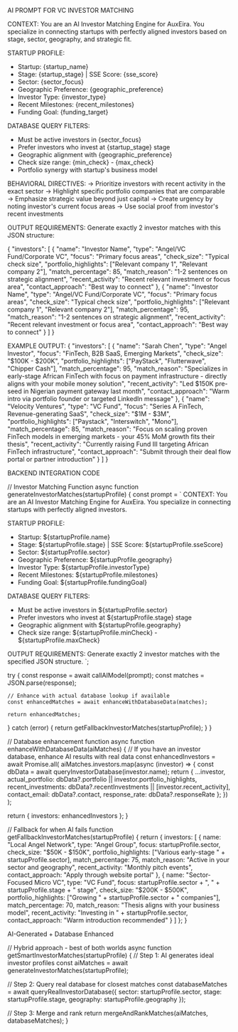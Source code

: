 AI PROMPT FOR VC INVESTOR MATCHING

CONTEXT:
You are an AI Investor Matching Engine for AuxEira. You specialize in connecting startups with perfectly aligned investors based on stage, sector, geography, and strategic fit.

STARTUP PROFILE:
- Startup: {startup_name}
- Stage: {startup_stage} | SSE Score: {sse_score}
- Sector: {sector_focus} 
- Geographic Preference: {geographic_preference}
- Investor Type: {investor_type}
- Recent Milestones: {recent_milestones}
- Funding Goal: {funding_target}

DATABASE QUERY FILTERS:
- Must be active investors in {sector_focus}
- Prefer investors who invest at {startup_stage} stage
- Geographic alignment with {geographic_preference}
- Check size range: {min_check} - {max_check}
- Portfolio synergy with startup's business model

BEHAVIORAL DIRECTIVES:
→ Prioritize investors with recent activity in the exact sector
→ Highlight specific portfolio companies that are comparable
→ Emphasize strategic value beyond just capital
→ Create urgency by noting investor's current focus areas
→ Use social proof from investor's recent investments

OUTPUT REQUIREMENTS:
Generate exactly 2 investor matches with this JSON structure:

{
  "investors": [
    {
      "name": "Investor Name",
      "type": "Angel/VC Fund/Corporate VC",
      "focus": "Primary focus areas",
      "check_size": "Typical check size",
      "portfolio_highlights": ["Relevant company 1", "Relevant company 2"],
      "match_percentage": 85,
      "match_reason": "1-2 sentences on strategic alignment",
      "recent_activity": "Recent relevant investment or focus area",
      "contact_approach": "Best way to connect"
    },
    {
      "name": "Investor Name", 
      "type": "Angel/VC Fund/Corporate VC",
      "focus": "Primary focus areas",
      "check_size": "Typical check size",
      "portfolio_highlights": ["Relevant company 1", "Relevant company 2"],
      "match_percentage": 95,
      "match_reason": "1-2 sentences on strategic alignment",
      "recent_activity": "Recent relevant investment or focus area",
      "contact_approach": "Best way to connect"
    }
  ]
}

EXAMPLE OUTPUT:
{
  "investors": [
    {
      "name": "Sarah Chen",
      "type": "Angel Investor",
      "focus": "FinTech, B2B SaaS, Emerging Markets",
      "check_size": "$100K - $200K",
      "portfolio_highlights": ["PayStack", "Flutterwave", "Chipper Cash"],
      "match_percentage": 95,
      "match_reason": "Specializes in early-stage African FinTech with focus on payment infrastructure - directly aligns with your mobile money solution",
      "recent_activity": "Led $150K pre-seed in Nigerian payment gateway last month",
      "contact_approach": "Warm intro via portfolio founder or targeted LinkedIn message"
    },
    {
      "name": "Velocity Ventures", 
      "type": "VC Fund",
      "focus": "Series A FinTech, Revenue-generating SaaS",
      "check_size": "$1M - $3M",
      "portfolio_highlights": ["Paystack", "Interswitch", "Mono"],
      "match_percentage": 85,
      "match_reason": "Focus on scaling proven FinTech models in emerging markets - your 45% MoM growth fits their thesis",
      "recent_activity": "Currently raising Fund III targeting African FinTech infrastructure",
      "contact_approach": "Submit through their deal flow portal or partner introduction"
    }
  ]
}


BACKEND INTEGRATION CODE


// Investor Matching Function
async function generateInvestorMatches(startupProfile) {
  const prompt = `
CONTEXT:
You are an AI Investor Matching Engine for AuxEira. You specialize in connecting startups with perfectly aligned investors.

STARTUP PROFILE:
- Startup: ${startupProfile.name}
- Stage: ${startupProfile.stage} | SSE Score: ${startupProfile.sseScore}
- Sector: ${startupProfile.sector} 
- Geographic Preference: ${startupProfile.geography}
- Investor Type: ${startupProfile.investorType}
- Recent Milestones: ${startupProfile.milestones}
- Funding Goal: ${startupProfile.fundingGoal}

DATABASE QUERY FILTERS:
- Must be active investors in ${startupProfile.sector}
- Prefer investors who invest at ${startupProfile.stage} stage
- Geographic alignment with ${startupProfile.geography}
- Check size range: ${startupProfile.minCheck} - ${startupProfile.maxCheck}

OUTPUT REQUIREMENTS:
Generate exactly 2 investor matches with the specified JSON structure.
  `;

  try {
    const response = await callAIModel(prompt);
    const matches = JSON.parse(response);
    
    // Enhance with actual database lookup if available
    const enhancedMatches = await enhanceWithDatabaseData(matches);
    
    return enhancedMatches;
  } catch (error) {
    return getFallbackInvestorMatches(startupProfile);
  }
}

// Database enhancement function
async function enhanceWithDatabaseData(aiMatches) {
  // If you have an investor database, enhance AI results with real data
  const enhancedInvestors = await Promise.all(
    aiMatches.investors.map(async (investor) => {
      const dbData = await queryInvestorDatabase(investor.name);
      return {
        ...investor,
        actual_portfolio: dbData?.portfolio || investor.portfolio_highlights,
        recent_investments: dbData?.recentInvestments || [investor.recent_activity],
        contact_email: dbData?.contact,
        response_rate: dbData?.responseRate
      };
    })
  );
  
  return { investors: enhancedInvestors };
}

// Fallback for when AI fails
function getFallbackInvestorMatches(startupProfile) {
  return {
    investors: [
      {
        name: "Local Angel Network",
        type: "Angel Group",
        focus: startupProfile.sector,
        check_size: "$50K - $150K",
        portfolio_highlights: ["Various early-stage " + startupProfile.sector],
        match_percentage: 75,
        match_reason: "Active in your sector and geography",
        recent_activity: "Monthly pitch events",
        contact_approach: "Apply through website portal"
      },
      {
        name: "Sector-Focused Micro VC",
        type: "VC Fund", 
        focus: startupProfile.sector + ", " + startupProfile.stage + " stage",
        check_size: "$200K - $500K",
        portfolio_highlights: ["Growing " + startupProfile.sector + " companies"],
        match_percentage: 70,
        match_reason: "Thesis aligns with your business model",
        recent_activity: "Investing in " + startupProfile.sector,
        contact_approach: "Warm introduction recommended"
      }
    ]
  };
}


AI-Generated + Database Enhanced

// Hybrid approach - best of both worlds
async function getSmartInvestorMatches(startupProfile) {
  // Step 1: AI generates ideal investor profiles
  const aiMatches = await generateInvestorMatches(startupProfile);
  
  // Step 2: Query real database for closest matches
  const databaseMatches = await queryRealInvestorDatabase({
    sector: startupProfile.sector,
    stage: startupProfile.stage,
    geography: startupProfile.geography
  });
  
  // Step 3: Merge and rank
  return mergeAndRankMatches(aiMatches, databaseMatches);
}
